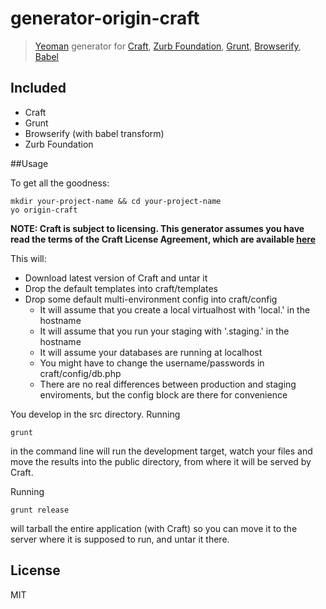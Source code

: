 # generator-origin-craft 

> [Yeoman](http://yeoman.io) generator for [Craft](http://www.buildwithcraft.com), [Zurb Foundation](http://foundation.zurb.com/), [Grunt](http://gruntjs.com/), [Browserify](http://browserify.org/), [Babel](https://babeljs.io/)


## Included

- Craft
- Grunt
- Browserify (with babel transform)
- Zurb Foundation

##Usage

To get all the goodness:

    mkdir your-project-name && cd your-project-name
    yo origin-craft

**NOTE: Craft is subject to licensing. This generator assumes you have read the terms of the Craft License Agreement, which are available [here](http://buildwithcraft.com/license)**

This will:

- Download latest version of Craft and untar it
- Drop the default templates into craft/templates
- Drop some default multi-environment config into craft/config
    - It will assume that you create a local virtualhost with 'local.' in the hostname
    - It will assume that you run your staging with '.staging.' in the hostname
    - It will assume your databases are running at localhost
    - You might have to change the username/passwords in craft/config/db.php
    - There are no real differences between production and staging enviroments, but the config block are there for convenience
    
You develop in the src directory. Running 

    grunt

in the command line will run the development target, watch your files and move the results into the public directory, from where it will be served by Craft.

Running

    grunt release
    
will tarball the entire application (with Craft) so you can move it to the server where it is supposed to run, and untar it there.

## License

MIT
